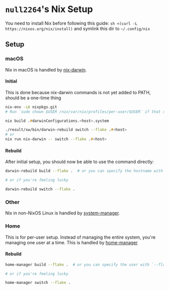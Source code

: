 # `null2264`'s Nix Setup

You need to install Nix before following this guide: `sh <(curl -L https://nixos.org/nix/install)` and symlink this dir to `~/.config/nix`

## Setup

### macOS

Nix in macOS is handled by [nix-darwin](https://github.com/LnL7/nix-darwin).

#### Initial

This is done because nix-darwin commands is not yet added to PATH, should be a one-time thing

```zsh
nix-env -iA nixpkgs.git
# Run `sudo chown $USER /nix/var/nix/profiles/per-user/$USER` if that returns error

nix build .#darwinConfigurations.<host>.system

./result/sw/bin/darwin-rebuild switch --flake .#<host>
# or
nix run nix-darwin -- switch --flake .#<host>
```

#### Rebuild

After initial setup, you should now be able to use the command directly:

```sh
darwin-rebuild build --flake .  # or you can specify the hostname with `--flake . #<hostname>`

# or if you're feeling lucky

darwin-rebuild switch --flake .
```

### Other

Nix in non-NixOS Linux is handled by [system-manager](https://github.com/numtide/system-manager).

### Home

This is for per-user setup. Instead of managing the entire system, you're
managing one user at a time. This is handled by
[home-manager](https://github.com/nix-community/home-manager)

#### Rebuild

```sh
home-manager build --flake .  # or you can specify the user with `--flake . #<username>@<hostname>`

# or if you're feeling lucky

home-manager switch --flake .
```
